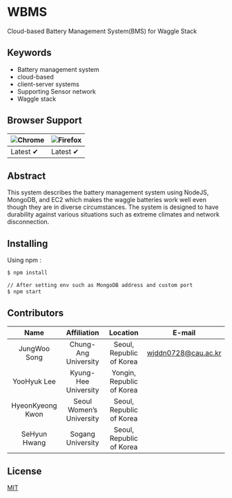 # WBMS
Cloud-based Battery Management System(BMS) for Waggle Stack

## Keywords
- Battery management system
- cloud-based
- client-server systems
- Supporting Sensor network
- Waggle stack

## Browser Support
![Chrome](https://raw.github.com/alrra/browser-logos/master/src/chrome/chrome_48x48.png) | ![Firefox](https://raw.github.com/alrra/browser-logos/master/src/firefox/firefox_48x48.png) |
--- | --- |
Latest ✔ | Latest ✔ |

## Abstract
This system describes the battery management system using NodeJS, MongoDB, and EC2 which makes the waggle batteries work well even though they are in diverse circumstances. The system is designed to have durability against various situations such as extreme climates and network disconnection.

## Installing

Using npm :
```bash
$ npm install

// After setting env such as MongoDB address and custom port
$ npm start
```

## Contributors

Name | Affiliation | Location | E-mail 
:---:|:---:|:---:|:---:
JungWoo Song | Chung-Ang University | Seoul, Republic of Korea | wjddn0728@cau.ac.kr
YooHyuk Lee | Kyung-Hee University | Yongin, Republic of Korea | |
HyeonKyeong Kwon | Seoul Women’s University | Seoul, Republic of Korea | |
SeHyun Hwang | Sogang University | Seoul, Republic of Korea | |

## License
[MIT](LICENSE)
